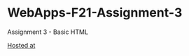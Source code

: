 # WebApps-F21-Assignment-3
Assignment 3 - Basic HTML

[Hosted at](file:///C:/Users/s545622/Git_Demo/webapps-repos/webapps-f21-assignment-3-chaitanyaswaroopdev/index.html)